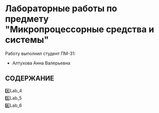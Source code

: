 
# Лабораторные работы по предмету <br> **"Микропроцессорные средства и системы"**

Работу выполнил студент ПМ-31:
* Алтухова Анна Валерьевна 

## СОДЕРЖАНИЕ
:four:Lab_4
<br>:five:Lab_5
<br>:six:Lab_6
